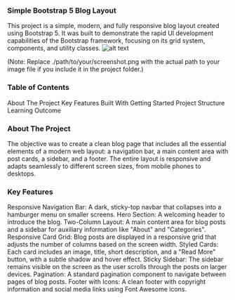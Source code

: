 ### Simple Bootstrap 5 Blog Layout
This project is a simple, modern, and fully responsive blog layout created using Bootstrap 5. 
It was built to demonstrate the rapid UI development capabilities of the Bootstrap framework, focusing on its grid system, components, and utility classes.
![alt text](./path/to/your/screenshot.png)

(Note: Replace ./path/to/your/screenshot.png with the actual path to your image file if you include it in the project folder.)
### Table of Contents
About The Project
Key Features
Built With
Getting Started
Project Structure
Learning Outcome
### About The Project
The objective was to create a clean blog page that includes all the essential elements of a modern web layout: a navigation bar, a main content area with post cards, a sidebar, and a footer.
The entire layout is responsive and adapts seamlessly to different screen sizes, from mobile phones to desktops.
### Key Features
Responsive Navigation Bar: A dark, sticky-top navbar that collapses into a hamburger menu on smaller screens.
Hero Section: A welcoming header to introduce the blog.
Two-Column Layout: A main content area for blog posts and a sidebar for auxiliary information like "About" and "Categories".
Responsive Card Grid: Blog posts are displayed in a responsive grid that adjusts the number of columns based on the screen width.
Styled Cards: Each card includes an image, title, short description, and a "Read More" button, with a subtle shadow and hover effect.
Sticky Sidebar: The sidebar remains visible on the screen as the user scrolls through the posts on larger devices.
Pagination: A standard pagination component to navigate between pages of blog posts.
Footer with Icons: A clean footer with copyright information and social media links using Font Awesome icons.
